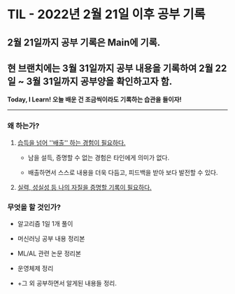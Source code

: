 # TIL - 2022년 2월 21일 이후 공부 기록 

## 2월 21일까지 공부 기록은 Main에 기록. 
## 현 브랜치에는 3월 31일까지 공부 내용을 기록하여 2월 22일 ~ 3월 31일까지 공부양을 확인하고자 함.

**Today, I Learn! 오늘 배운 건 조금씩이라도 기록하는 습관을 들이자!**



---



### 왜 하는가?

1. <u>습득을 넘어 ''배출'' 하는 경험이 필요하다. </u>
   
   - 남을 설득, 증명할 수 없는 경험은 타인에게 의미가 없다.     
   
   - 배출하면서 스스로 내용을 더욱 다듬고, 피드백을 받아 보다 발전할 수 있다. 

2. <u>실력, 성실성 등 나의 자질을 증명할 기록이 필요하다. </u>



### 무엇을 할 것인가?

- 알고리즘 1일 1개 풀이 

- 머신러닝 공부 내용 정리본 

- ML/AL 관련 논문 정리본

- 운영체제 정리 

- +그 외 공부하면서 알게된 내용들 정리. 
